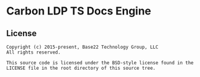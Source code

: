 # Carbon LDP TS Docs Engine

## License

	Copyright (c) 2015-present, Base22 Technology Group, LLC
	All rights reserved.

	This source code is licensed under the BSD-style license found in the
	LICENSE file in the root directory of this source tree.